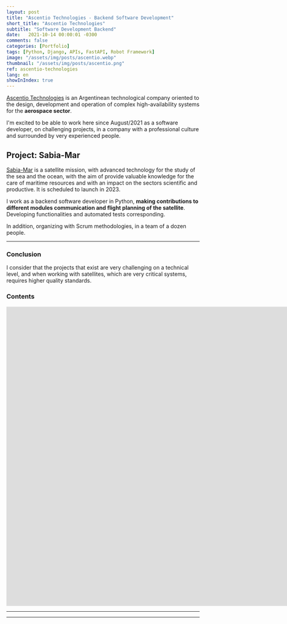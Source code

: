 ```yaml
---
layout: post
title: "Ascentio Technologies - Backend Software Development"
short_title: "Ascentio Technologies"
subtitle: "Software Development Backend"
date:   2021-10-14 00:00:01 -0300
comments: false
categories: [Portfolio]
tags: [Python, Django, APIs, FastAPI, Robot Framework]
image: "/assets/img/posts/ascentio.webp"
thumbnail: "/assets/img/posts/ascentio.png"
ref: ascentio-technologies
lang: en
showInIndex: true
---
```


[Ascentio Technologies](https://www.ascentio.com.ar/) is an Argentinean technological company oriented to the 
design, development and operation of complex high-availability systems for the **aerospace sector**.

I'm excited to be able to work here since August/2021 as a software developer, on challenging projects,
in a company with a professional culture and surrounded by very experienced people.

## Project: Sabia-Mar

[Sabia-Mar](https://www.argentina.gob.ar/ciencia/conae/misiones-espaciales/sabia-mar) is a satellite mission,
with advanced technology for the study of the sea and the ocean, with the aim of
provide valuable knowledge for the care of maritime resources and with an impact on the sectors
scientific and productive. It is scheduled to launch in 2023.

I work as a backend software developer in Python, **making contributions to different modules
communication and flight planning of the satellite**. Developing functionalities and automated tests corresponding.

In addition, organizing with Scrum methodologies, in a team of a dozen people.

---

### Conclusion

I consider that the projects that exist are very challenging on a technical level, and when working with satellites,
which are very critical systems, requires higher quality standards.

### Contents

<iframe width="1904" height="781" src="https://www.youtube.com/embed/JdkDWgfNADM" title="YouTube video player" 
frameborder="0" allow="accelerometer; autoplay; clipboard-write; encrypted-media; gyroscope; picture-in-picture" 
allowfullscreen></iframe>

---
---